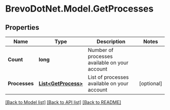# BrevoDotNet.Model.GetProcesses

## Properties

Name | Type | Description | Notes
------------ | ------------- | ------------- | -------------
**Count** | **long** | Number of processes available on your account | 
**Processes** | [**List&lt;GetProcess&gt;**](GetProcess.md) | List of processes available on your account | [optional] 

[[Back to Model list]](../../README.md#documentation-for-models) [[Back to API list]](../../README.md#documentation-for-api-endpoints) [[Back to README]](../../README.md)

